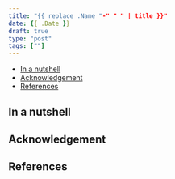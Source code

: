```yaml
---
title: "{{ replace .Name "-" " " | title }}"
date: {{ .Date }}
draft: true
type: "post"
tags: [""]
---
```


- [In a nutshell](#in-a-nutshell)
- [Acknowledgement](#acknowledgement)
- [References](#references)

## In a nutshell

## Acknowledgement

## References
